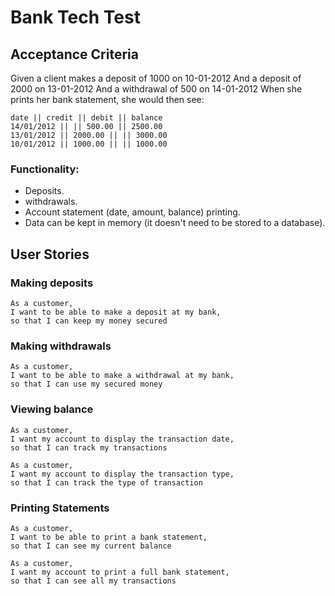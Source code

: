 # Bank Tech Test

## Acceptance Criteria

Given a client makes a deposit of 1000 on 10-01-2012 And a deposit of 2000 on 13-01-2012 And a withdrawal of 500 on 14-01-2012 When she prints her bank statement, she would then see:
```
date || credit || debit || balance
14/01/2012 || || 500.00 || 2500.00
13/01/2012 || 2000.00 || || 3000.00
10/01/2012 || 1000.00 || || 1000.00
```

### Functionality:
* Deposits.
* withdrawals.
* Account statement (date, amount, balance) printing.
* Data can be kept in memory (it doesn't need to be stored to a database).

## User Stories

### Making deposits
```
As a customer,
I want to be able to make a deposit at my bank,
so that I can keep my money secured

```
### Making withdrawals

```
As a customer,
I want to be able to make a withdrawal at my bank,
so that I can use my secured money
```

### Viewing balance

```
As a customer,
I want my account to display the transaction date,
so that I can track my transactions

As a customer,
I want my account to display the transaction type,
so that I can track the type of transaction

```

### Printing Statements

```
As a customer,
I want to be able to print a bank statement,
so that I can see my current balance

As a customer,
I want my account to print a full bank statement,
so that I can see all my transactions

```

